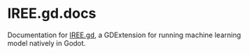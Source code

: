 # IREE.gd.docs

Documentation for [IREE.gd](https://github.com/iree-gd/iree.gd), a GDExtension for running machine learning model natively in Godot.

